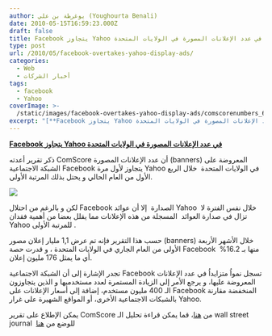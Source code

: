 ```yaml
---
author: يوغرطة بن علي (Youghourta Benali)
date: 2010-05-15T16:59:23.000Z
draft: false
title: Facebook يتجاوز Yahoo في عدد الإعلانات المصورة في الولايات المتحدة
type: post
url: /2010/05/facebook-overtakes-yahoo-display-ads/
categories:
  - Web
  - أخبار الشركات
tags:
  - facebook
  - Yahoo
coverImage: >-
  /static/images/facebook-overtakes-yahoo-display-ads/comscorenumbers_610x330.png
excerpt: "[**Facebook يتجاوز Yahoo في عدد الإعلانات المصورة في الولايات المتحدة**](https://www.it-scoop.com/2010/05/Facebook-overtakes-Yahoo-display-Ads)\n\nذكر تقرير أعدته ComScore أن عدد الإعلانات المصورة (banners) المعروضة على الشبكة الاجتماعية Facebook يتجاوز لأول مرة Yahoo في الولايات المتحدة \_خلال الربع الأول من العام الحالي و يحتل بذلك المرتبة"
---
```

[**Facebook يتجاوز Yahoo في عدد الإعلانات المصورة في الولايات المتحدة**](https://www.it-scoop.com/2010/05/Facebook-overtakes-Yahoo-display-Ads)

ذكر تقرير أعدته ComScore أن عدد الإعلانات المصورة (banners) المعروضة على الشبكة الاجتماعية Facebook يتجاوز لأول مرة Yahoo في الولايات المتحدة  خلال الربع الأول من العام الحالي و يحتل بذلك المرتبة الأولى.

![](/static/images/facebook-overtakes-yahoo-display-ads/comscorenumbers\_610x330.png)

لكن و بالرغم من احتلال Facebook الصدارة  إلا أن عوائد Yahoo  خلال نفس الفترة لا تزال في صدارة العوائد  المسجلة من هذه الإعلانات مما يقلل بعضا من أهمية فقدان Yahoo للمرتبة الأولى .

حسب هذا التقرير فإنه تم عرض 1,1 مليار إعلان مصور (banners) خلال الأشهر الأربعة الأولى من العام الجاري في الولايات المتحدة ، و قدرت حصة Facebook  منها بـ 16.2% أي ما يمثل 176 مليون إعلان.

تجدر الإشارة إلى أن الشبكة الاجتماعية Facebook تسجل نمواُ متزايداُ في عدد الإعلانات المعروضة عليها، و يرجع الأمر إلى الزيادة المستمرة لعدد مستخدميها و الذين يتجاوزون الـ 400 مليون مستخدم، إضافة إلى أسعار الإعلانات على Facebook المنخفضة مقارنة بالشبكات الاجتماعية الأخرى، أو المواقع الشهيرة على غرار Yahoo.

يمكن الإطلاع على تقرير ComScore من [هنا](http://www.comscore.com/Press_Events/Press_Releases/2010/5/Americans_Received\_1\_Trillion_Display_Ads_in_Q1\_2010\_as_Online_Advertising_Market_Rebounds_from\_2009\_Recession)، قما يمكن قراءة تحليل الـ wall street journal  للوضع من [هنا](http://online.wsj.com/article/SB10001424052748704250104575238661210740510.html)
